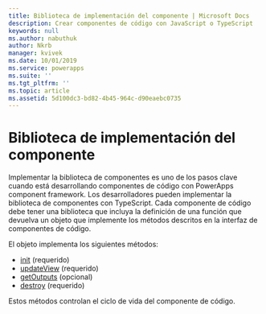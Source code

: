 ```yaml
---
title: Biblioteca de implementación del componente | Microsoft Docs
description: Crear componentes de código con JavaScript o TypeScript
keywords: null
ms.author: nabuthuk
author: Nkrb
manager: kvivek
ms.date: 10/01/2019
ms.service: powerapps
ms.suite: ''
ms.tgt_pltfrm: ''
ms.topic: article
ms.assetid: 5d100dc3-bd82-4b45-964c-d90eaebc0735
---
```

# <a name="component-implementation-library"></a>Biblioteca de implementación del componente

Implementar la biblioteca de componentes es uno de los pasos clave cuando está desarrollando componentes de código con PowerApps component framework. Los desarrolladores pueden implementar la biblioteca de componentes con TypeScript. Cada componente de código debe tener una biblioteca que incluya la definición de una función que devuelva un objeto que implemente los métodos descritos en la interfaz de componentes de código. 

El objeto implementa los siguientes métodos:

- [init](reference/control/init.md) (requerido)
- [updateView](reference/control/updateview.md) (requerido)
- [getOutputs](reference/control/getoutputs.md) (opcional)
- [destroy](reference/control/destroy.md) (requerido)

Estos métodos controlan el ciclo de vida del componente de código.

